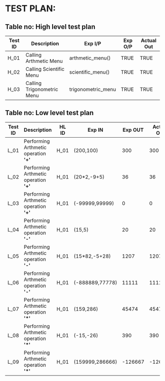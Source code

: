 # TEST PLAN:

## Table no: High level test plan

| **Test ID** | **Description**                                              | **Exp I/P** | **Exp O/P** | **Actual Out** | 
|-------------|--------------------------------------------------------------|-------------|-------------|----------------|
|  H_01       |Calling Arthmetic Menu|arthmetic_menu()|TRUE|TRUE|
|  H_02       |Calling Scientific Menu|scientific_menu()|TRUE|TRUE|
|  H_03       |Calling Trigonometric Menu|trigonometric_menu|TRUE|TRUE|

## Table no: Low level test plan

| **Test ID** | **Description**                                              |HL ID| **Exp IN** | **Exp OUT** | **Actual Out** |**Type Of Test**  |    
|-------------|--------------------------------------------------------------|-----|------------|-------------|------------------|------------------|
|  L_01       |Performing Arthmetic operation **'+'** |H_01|(200,100)|300|300|Requirement based |
|  L_02       |Performing Arthmetic operation **'+'**|H_01|(20*2,-9+5)|36|36|Scenario based|
|  L_03       |Performing Arthmetic operation **'+'**|H_01|(-99999,99999)|0|0|Boundary based|
|  L_04       |Performing Arthmetic operation **'-'** |H_01|(15,5)|20|20|Requirement based |
|  L_05       |Performing Arthmetic operation **'-'**|H_01|(15*82,-5+28)|1207|1207|Scenario based|
|  L_06       |Performing Arthmetic operation **'-'**|H_01|(-888889,77778)|11111|11111|Boundary based|
|  L_07       |Performing Arthmetic operation **'*'** |H_01|(159,286)|45474|45474|Requirement based |
|  L_08       |Performing Arthmetic operation **'*'**|H_01|(-15,-26)|390|390|Scenario based|
|  L_09       |Performing Arthmetic operation **'*'**|H_01|(159999,286666)|-126667|-126667|Boundary based|
